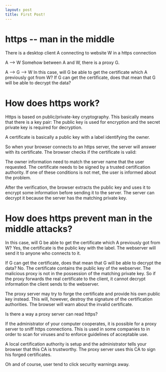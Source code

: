 ```yaml
---
layout: post
title: First Post!
---
```


# https -- man in the middle

There is a desktop client A connecting to website W in a https connection

A --> W
Somehow between A and W, there is a proxy G.

A --> G --> W
In this case, will G be able to get the certificate which A previously got from W?
If G can get the certificate, does that mean that G will be able to decrypt the data?


# How does https work?

Https is based on public/private-key cryptography. This basically means that there is a key pair: The public key is used for encryption and the secret private key is required for decryption.

A certificate is basically a public key with a label identifying the owner.

So when your browser connects to an https server, the server will answer with its certificate. The browser checks if the certificate is valid:

The owner information need to match the server name that the user requested.
The certificate needs to be signed by a trusted certification authority.
If one of these conditions is not met, the user is informed about the problem.

After the verification, the browser extracts the public key and uses it to encrypt some information before sending it to the server. The server can decrypt it because the server has the matching private key.

# How does https prevent man in the middle attacks?

In this case, will G be able to get the certificate which A previously got from W?
Yes, the certificate is the public key with the label. The webserver will send it to anyone who connects to it.

If G can get the certificate, does that mean that G will be able to decrypt the data?
No. The certificate contains the public key of the webserver. The malicious proxy is not in the possession of the matching private key. So if the proxy forwards the real certificate to the client, it cannot decrypt information the client sends to the webserver.

The proxy server may try to forge the certificate and provide his own public key instead. This will, however, destroy the signature of the certification authorities. The browser will warn about the invalid certificate.

Is there a way a proxy server can read https?

If the administrator of your computer cooperates, it is possible for a proxy server to sniff https connections. This is used in some companies to in order to scan for viruses and to enforce guidelines of acceptable use.

A local certification authority is setup and the administrator tells your browser that this CA is trustworthy. The proxy server uses this CA to sign his forged certificates.

Oh and of course, user tend to click security warnings away.
